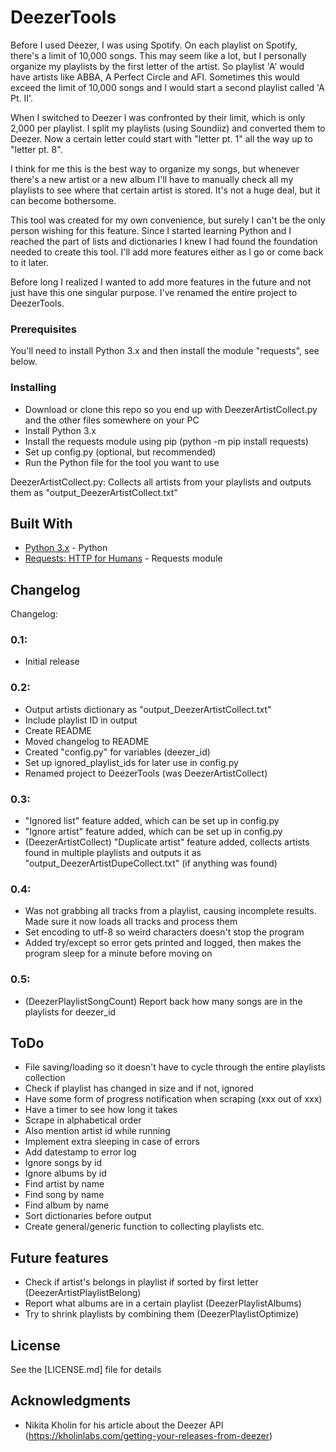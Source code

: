 # DeezerTools

Before I used Deezer, I was using Spotify. On each playlist on Spotify, there's a limit of 10,000 songs. This may seem like a lot, but I personally organize my playlists by the first letter of the artist. So playlist 'A' would have artists like ABBA, A Perfect Circle and AFI. Sometimes this would exceed the limit of 10,000 songs and I would start a second playlist called 'A Pt. II'.

When I switched to Deezer I was confronted by their limit, which is only 2,000 per playlist. I split my playlists (using Soundiiz) and converted them to Deezer. Now a certain letter could start with "letter pt. 1" all the way up to "letter pt. 8".

I think for me this is the best way to organize my songs, but whenever there's a new artist or a new album I'll have to manually check all my playlists to see where that certain artist is stored. It's not a huge deal, but it can become bothersome.

This tool was created for my own convenience, but surely I can't be the only person wishing for this feature. Since I started learning Python and I reached the part of lists and dictionaries I knew I had found the foundation needed to create this tool. I'll add more features either as I go or come back to it later.

Before long I realized I wanted to add more features in the future and not just have this one singular purpose. I've renamed the entire project to DeezerTools.

### Prerequisites

You'll need to install Python 3.x and then install the module "requests", see below.

### Installing

- Download or clone this repo so you end up with DeezerArtistCollect.py and the other files somewhere on your PC
- Install Python 3.x
- Install the requests module using pip (python -m pip install requests)
- Set up config.py (optional, but recommended)
- Run the Python file for the tool you want to use

DeezerArtistCollect.py: Collects all artists from your playlists and outputs them as "output_DeezerArtistCollect.txt"

## Built With

* [Python 3.x](https://www.python.org/download/releases/3.0/) - Python
* [Requests: HTTP for Humans](https://2.python-requests.org/en/master/) - Requests module

## Changelog

Changelog:

### 0.1:

- Initial release

### 0.2:

- Output artists dictionary as "output_DeezerArtistCollect.txt"
- Include playlist ID in output
- Create README
- Moved changelog to README
- Created "config.py" for variables (deezer_id)
- Set up ignored_playlist_ids for later use in config.py
- Renamed project to DeezerTools (was DeezerArtistCollect)

### 0.3:

- "Ignored list" feature added, which can be set up in config.py
- "Ignore artist" feature added, which can be set up in config.py
- (DeezerArtistCollect) "Duplicate artist" feature added, collects artists found in multiple playlists and outputs it as "output_DeezerArtistDupeCollect.txt" (if anything was found)

### 0.4:

- Was not grabbing all tracks from a playlist, causing incomplete results. Made sure it now loads all tracks and process them
- Set encoding to utf-8 so weird characters doesn't stop the program
- Added try/except so error gets printed and logged, then makes the program sleep for a minute before moving on

### 0.5:

- (DeezerPlaylistSongCount) Report back how many songs are in the playlists for deezer_id

## ToDo

- File saving/loading so it doesn't have to cycle through the entire
  playlists collection
- Check if playlist has changed in size and if not, ignored
- Have some form of progress notification when scraping (xxx out of xxx)
- Have a timer to see how long it takes
- Scrape in alphabetical order
- Also mention artist id while running
- Implement extra sleeping in case of errors
- Add datestamp to error log
- Ignore songs by id
- Ignore albums by id
- Find artist by name
- Find song by name
- Find album by name
- Sort dictionaries before output
- Create general/generic function to collecting playlists etc.

## Future features

- Check if artist's belongs in playlist if sorted by first letter (DeezerArtistPlaylistBelong)
- Report what albums are in a certain playlist (DeezerPlaylistAlbums)
- Try to shrink playlists by combining them (DeezerPlaylistOptimize)

## License

See the [LICENSE.md] file for details

## Acknowledgments

* Nikita Kholin for his article about the Deezer API (https://kholinlabs.com/getting-your-releases-from-deezer)